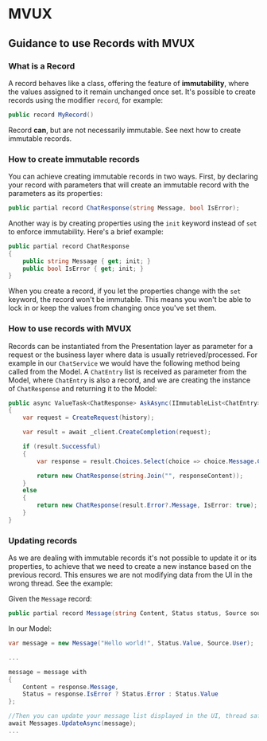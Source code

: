 # MVUX

## Guidance to use Records with MVUX

### What is a Record

A record behaves like a class, offering the feature of **immutability**, where the values assigned to it remain unchanged once set. It's possible to create records using the modifier `record`, for example:

```cs
public record MyRecord()
```

Record **can**, but are not necessarily immutable. See next how to create immutable records.

### How to create immutable records

You can achieve creating immutable records in two ways. First, by declaring your record with parameters that will create an immutable record with the parameters as its properties:

```cs
public partial record ChatResponse(string Message, bool IsError);
```

Another way is by creating properties using the `init` keyword instead of `set` to enforce immutability. Here's a brief example:

```cs
public partial record ChatResponse
{
    public string Message { get; init; }
    public bool IsError { get; init; }
}
```

When you create a record, if you let the properties change with the `set` keyword, the record won't be immutable. This means you won't be able to lock in or keep the values from changing once you've set them.

### How to use records with MVUX

Records can be instantiated from the Presentation layer as parameter for a request or the business layer where data is usually retrieved/processed. For example in our `ChatService` we would have the following method being called from the Model. A `ChatEntry` list is received as parameter from the Model, where `ChatEntry` is also a record, and we are creating the instance of `ChatResponse` and returning it to the Model:

```cs
public async ValueTask<ChatResponse> AskAsync(IImmutableList<ChatEntry> history)
{
    var request = CreateRequest(history);

    var result = await _client.CreateCompletion(request);

    if (result.Successful)
    {
        var response = result.Choices.Select(choice => choice.Message.Content);

        return new ChatResponse(string.Join("", responseContent));
    }
    else
    {
        return new ChatResponse(result.Error?.Message, IsError: true);
    }
}
```

### Updating records

As we are dealing with immutable records it's not possible to update it or its properties, to achieve that we need to create a new instance based on the previous record. This ensures we are not modifying data from the UI in the wrong thread. See the example:

Given the `Message` record:

```cs
public partial record Message(string Content, Status status, Source source);
```

In our Model:

```cs
var message = new Message("Hello world!", Status.Value, Source.User);

...

message = message with
{
    Content = response.Message,
    Status = response.IsError ? Status.Error : Status.Value
};

//Then you can update your message list displayed in the UI, thread safe
await Messages.UpdateAsync(message);
...

```